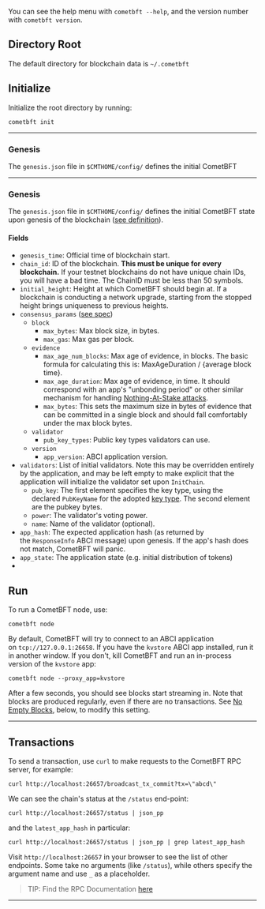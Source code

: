 You can see the help menu with `cometbft --help`, and the version number with `cometbft version`.


Directory Root
--------------

The default directory for blockchain data is `~/.cometbft`



Initialize
----------

Initialize the root directory by running:

```
cometbft init
```
-------
### Genesis

The `genesis.json` file in `$CMTHOME/config/` defines the initial CometBFT

---------------

### Genesis

The `genesis.json` file in `$CMTHOME/config/` defines the initial CometBFT state upon genesis of the blockchain ([see definition](https://github.com/cometbft/cometbft/blob/v0.38.x/types/genesis.go)).

#### Fields

-   `genesis_time`: Official time of blockchain start.
-   `chain_id`: ID of the blockchain. **This must be unique for every blockchain.** If your testnet blockchains do not have unique chain IDs, you will have a bad time. The ChainID must be less than 50 symbols.
-   `initial_height`: Height at which CometBFT should begin at. If a blockchain is conducting a network upgrade, starting from the stopped height brings uniqueness to previous heights.
-   `consensus_params` ([see spec](https://github.com/cometbft/cometbft/blob/v0.38.x/spec/core/data_structures.md#consensusparams))
    -   `block`
        -   `max_bytes`: Max block size, in bytes.
        -   `max_gas`: Max gas per block.
    -   `evidence`
        -   `max_age_num_blocks`: Max age of evidence, in blocks. The basic formula for calculating this is: MaxAgeDuration / {average block time}.
        -   `max_age_duration`: Max age of evidence, in time. It should correspond with an app's "unbonding period" or other similar mechanism for handling [Nothing-At-Stake attacks](https://vitalik.ca/general/2017/12/31/pos_faq.html#what-is-the-nothing-at-stake-problem-and-how-can-it-be-fixed).
        -   `max_bytes`: This sets the maximum size in bytes of evidence that can be committed in a single block and should fall comfortably under the max block bytes.
    -   `validator`
        -   `pub_key_types`: Public key types validators can use.
    -   `version`
        -   `app_version`: ABCI application version.
-   `validators`: List of initial validators. Note this may be overridden entirely by the application, and may be left empty to make explicit that the application will initialize the validator set upon `InitChain`.
    -   `pub_key`: The first element specifies the key type, using the declared `PubKeyName` for the adopted [key type](https://github.com/cometbft/cometbft/blob/v0.38.x/crypto/ed25519/ed25519.go#L36). The second element are the pubkey bytes.
    -   `power`: The validator's voting power.
    -   `name`: Name of the validator (optional).
-   `app_hash`: The expected application hash (as returned by the `ResponseInfo` ABCI message) upon genesis. If the app's hash does not match, CometBFT will panic.
-   `app_state`: The application state (e.g. initial distribution of tokens)
-   


Run
---

To run a CometBFT node, use:

```
cometbft node

```

By default, CometBFT will try to connect to an ABCI application on `tcp://127.0.0.1:26658`. If you have the `kvstore` ABCI app installed, run it in another window. If you don't, kill CometBFT and run an in-process version of the `kvstore` app:

```
cometbft node --proxy_app=kvstore

```

After a few seconds, you should see blocks start streaming in. Note that blocks are produced regularly, even if there are no transactions. See [No Empty Blocks](https://docs.cometbft.com/v0.38/core/using-cometbft#no-empty-blocks), below, to modify this setting.


---
Transactions
------------

To send a transaction, use `curl` to make requests to the CometBFT RPC server, for example:

```
curl http://localhost:26657/broadcast_tx_commit?tx=\"abcd\"

```

We can see the chain's status at the `/status` end-point:

```
curl http://localhost:26657/status | json_pp

```

and the `latest_app_hash` in particular:

```
curl http://localhost:26657/status | json_pp | grep latest_app_hash

```

Visit `http://localhost:26657` in your browser to see the list of other endpoints. Some take no arguments (like `/status`), while others specify the argument name and use `_` as a placeholder.

> TIP: Find the RPC Documentation [here](https://docs.cometbft.com/v0.38/rpc/)

---